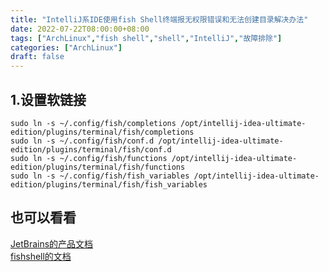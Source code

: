 ```yaml
---
title: "IntelliJ系IDE使用fish Shell终端报无权限错误和无法创建目录解决办法"
date: 2022-07-22T08:00:00+08:00
tags: ["ArchLinux","fish shell","shell","IntelliJ","故障排除"]
categories: ["ArchLinux"]
draft: false
---
```


## 1.设置软链接

`sudo ln -s ~/.config/fish/completions /opt/intellij-idea-ultimate-edition/plugins/terminal/fish/completions`  
`sudo ln -s ~/.config/fish/conf.d /opt/intellij-idea-ultimate-edition/plugins/terminal/fish/conf.d`  
`sudo ln -s ~/.config/fish/functions /opt/intellij-idea-ultimate-edition/plugins/terminal/fish/functions`  
`sudo ln -s ~/.config/fish/fish_variables /opt/intellij-idea-ultimate-edition/plugins/terminal/fish/fish_variables`

## 也可以看看

[JetBrains的产品文档](https://www.jetbrains.com/help/)  
[fishshell的文档](https://fishshell.com/docs/current/index.html)